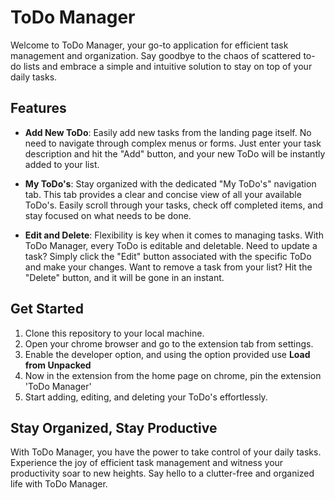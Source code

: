 #   ToDo Manager

Welcome to ToDo Manager, your go-to application for efficient task management and organization. Say goodbye to the chaos of scattered to-do lists and embrace a simple and intuitive solution to stay on top of your daily tasks.

## Features

-   **Add New ToDo**: Easily add new tasks from the landing page itself. No need to navigate through complex menus or forms. Just enter your task description and hit the "Add" button, and your new ToDo will be instantly added to your list.
    
-   **My ToDo's**: Stay organized with the dedicated "My ToDo's" navigation tab. This tab provides a clear and concise view of all your available ToDo's. Easily scroll through your tasks, check off completed items, and stay focused on what needs to be done.
    
-   **Edit and Delete**: Flexibility is key when it comes to managing tasks. With ToDo Manager, every ToDo is editable and deletable. Need to update a task? Simply click the "Edit" button associated with the specific ToDo and make your changes. Want to remove a task from your list? Hit the "Delete" button, and it will be gone in an instant.
    

## Get Started

1.  Clone this repository to your local machine.
2.  Open your chrome browser and go to the extension tab from settings.
3.  Enable the developer option, and using the option provided use **Load from Unpacked**
4.  Now in the extension from the home page on chrome, pin the extension 'ToDo Manager'
4.  Start adding, editing, and deleting your ToDo's effortlessly.

## Stay Organized, Stay Productive

With ToDo Manager, you have the power to take control of your daily tasks. Experience the joy of efficient task management and witness your productivity soar to new heights. Say hello to a clutter-free and organized life with ToDo Manager.